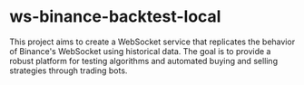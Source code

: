 # ws-binance-backtest-local
This project aims to create a WebSocket service that replicates the behavior of Binance's WebSocket using historical data. The goal is to provide a robust platform for testing algorithms and automated buying and selling strategies through trading bots.
